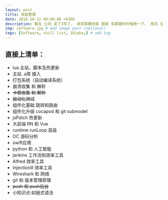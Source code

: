 ```yaml
---
layout: post
title: 技能整理
date: 2018-10-12 00:00:00 +0300
description: 都在 公司 呆了3年了， 发现需要技能 都是 有需要的时候用一下， 用完 没多久就忘记了， 现在现在要整理一个文档， 方便后续自己回忆， 而不是再去看别人的文档. # Add post description (optional)
img: software.jpg # Add image post (optional)
tags: [Software, skill list, 10jqka,] # add tag
---
```


## 直接上清单：

- lua 主站，脚本及热更新
- 主站 .a库 接入
- 打包系统（自动编译系统）
- 崩溃收集 和 解析
- ~~卡顿收集 和 解析~~
- ~~自动化测试~~
- 组件化基础 跳转和路由
- 组件化升级 cocapod 和 git submodel
- jsPatch 热更新
- 大前端 RN 和 Vue 
- runtime runLoop 高级
- OC 源码分析
- swift应用
- python 和 人工智能
- jenkins 工作流和效率工具
- Alfred 效率工具
- Injectionlll 效率工具
- Wireshark 和 网络
- git 和 版本管理原理
- ~~push 和 push后台~~
- 小知识点:如链式语法